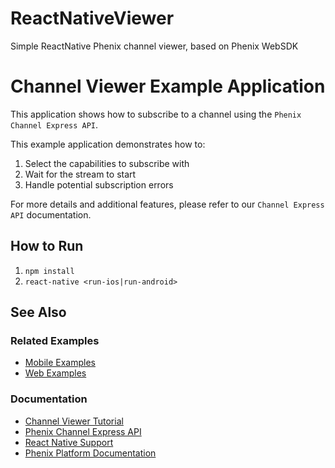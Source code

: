 # ReactNativeViewer
Simple ReactNative Phenix channel viewer, based on Phenix WebSDK

# Channel Viewer Example Application
This application shows how to subscribe to a channel using the `Phenix Channel Express API`.

This example application demonstrates how to:
1. Select the capabilities to subscribe with
1. Wait for the stream to start
1. Handle potential subscription errors

For more details and additional features, please refer to our `Channel Express API` documentation.

## How to Run
1. `npm install`
1. `react-native <run-ios|run-android>`

## See Also
### Related Examples
* [Mobile Examples](https://github.com/PhenixRTS/MobileExamples)
* [Web Examples](https://github.com/PhenixRTS/WebExamples)

### Documentation
* [Channel Viewer Tutorial](https://phenixrts.com/docs/web/react-native/#web-sdk-react-native-example)
* [Phenix Channel Express API](https://phenixrts.com/docs/web/#channel-express)
* [React Native Support](https://phenixrts.com/docs/web/#react-native-support)
* [Phenix Platform Documentation](http://phenixrts.com/docs/)
